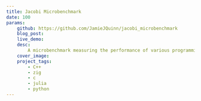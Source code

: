 ```yaml
---
title: Jacobi Microbenchmark
date: 100
params:
    github: https://github.com/JamieJQuinn/jacobi_microbenchmark
    blog_post: 
    live_demo: 
    desc:
        A microbenchmark measuring the performance of various programming languages and parallelisation strategies by solving a matrix-free linear system using an iterative Jacobi method. Essentially solves the diffusion equation. Zig and C are bloody fast.
    cover_image:
    project_tags:
        - C++
        - zig
        - c
        - julia
        - python
---
```

